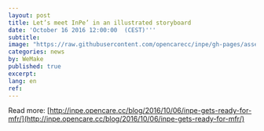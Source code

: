 ```yaml
---
layout: post
title: Let’s meet InPe’ in an illustrated storyboard
date: 'October 16 2016 12:00:00  (CEST)'''
subtitle:
image: "https://raw.githubusercontent.com/opencarecc/inpe/gh-pages/assets/inpestoryboard.jpg"
categories: news
by: WeMake
published: true
excerpt:
lang: en
ref:
---
```


Read more:
[http://inpe.opencare.cc/blog/2016/10/06/inpe-gets-ready-for-mfr/](http://inpe.opencare.cc/blog/2016/10/06/inpe-gets-ready-for-mfr/)
